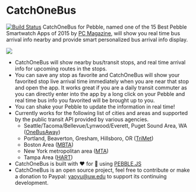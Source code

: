 # CatchOneBus
[![Build Status](https://travis-ci.org/sunshineyyy/CatchOneBus.svg?branch=master)](https://travis-ci.org/sunshineyyy/CatchOneBus)
CatchOneBus for Pebble, named one of the 15 Best Pebble Smartwatch Apps of 2015 by [PC Magazine](http://www.pcmag.com/article2/0,2817,2430329,00.asp), will show you real time bus arrival info nearby and provide smart personalized bus arrival info display.

[![](http://pblweb.com/badge/55331752ac075102f30000a7/black/medium)](https://apps.getpebble.com/applications/55331752ac075102f30000a7)
* CatchOneBus will show nearby bus/transit stops, and real time arrival info for upcoming routes in the stops.
* You can save any stop as favorite and CatchOneBus will show your favorited stop live arrival time immediately when you are near that stop and open the app. It works great if you are a daily transit commuter as you can directly enter into the app by a long click on your Pebble and real time bus info you favorited will be brought up to you.
* You can shake your Pebble to update the information in real time!
* Currently works for the following list of cities and areas and supported by the public transit API provided by various agencies.
  * Seattle/Tacoma/Bellevue/Lynwood/Everett, Puget Sound Area, WA ([OneBusAway](http://onebusaway.org/))
  * Portland, Beaverton, Gresham, Hillsboro, OR ([TriMet](http://trimet.org/))
  * Boston Area ([MBTA](http://www.mbta.com/))
  * New York metropolitan area ([MTA](http://www.mta.info))
  * Tampa Area ([HART](http://www.gohart.org/))
* CatchOneBus is built with :heart: for :bus: using [PEBBLE.JS](https://github.com/pebble/pebblejs)
* CatchOneBus is an open source project, feel free to contribute or make a donation to Paypal: yaoyu@uw.edu to support its continuing development.
